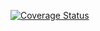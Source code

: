 [![Coverage Status](https://coveralls.io/repos/github/pererselena/js-ramverk-backend/badge.svg?branch=master)](https://coveralls.io/github/pererselena/js-ramverk-backend?branch=master)